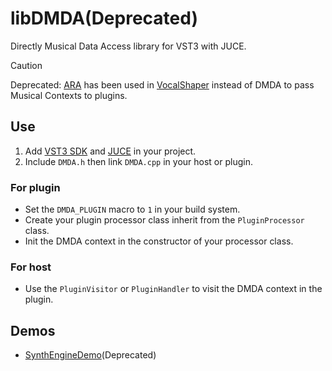 # libDMDA(Deprecated)
Directly Musical Data Access library for VST3 with JUCE.

> [!CAUTION]
> Deprecated: [ARA](https://github.com/Celemony/ARA_SDK) has been used in [VocalShaper](https://github.com/Do-sth-sharp/VocalShaper) instead of DMDA to pass Musical Contexts to plugins.

## Use
1. Add [VST3 SDK](https://github.com/steinbergmedia/vst3sdk) and [JUCE](https://github.com/juce-framework/JUCE) in your project.
2. Include `DMDA.h` then link `DMDA.cpp` in your host or plugin.

### For plugin
- Set the `DMDA_PLUGIN` macro to `1` in your build system.
- Create your plugin processor class inherit from the `PluginProcessor` class.
- Init the DMDA context in the constructor of your processor class.

### For host
- Use the `PluginVisitor` or `PluginHandler` to visit the DMDA context in the plugin.

## Demos
- [SynthEngineDemo](https://github.com/Do-sth-sharp/SynthEngineDemo)(Deprecated)
